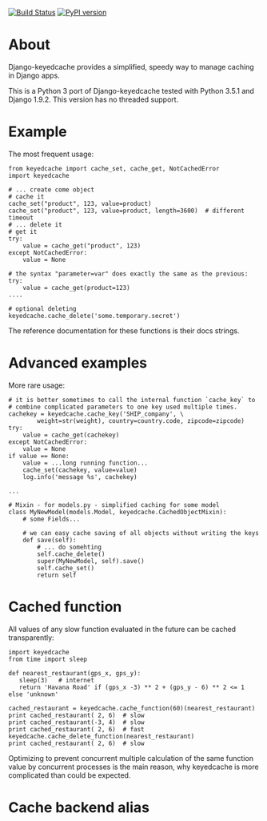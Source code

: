 [![Build Status](https://travis-ci.org/kunaldeo/django-keyedcache3.svg?branch=master)](https://travis-ci.org/kunaldeo/django-keyedcache3) [![PyPI version](https://badge.fury.io/py/django-keyedcache3.svg)](https://badge.fury.io/py/django-keyedcache3)

About
=====

Django-keyedcache provides a simplified, speedy way to manage caching in Django apps.

This is a Python 3 port of Django-keyedcache tested with Python 3.5.1 and Django 1.9.2.
This version has no threaded support.

Example
=======

The most frequent usage:

    from keyedcache import cache_set, cache_get, NotCachedError
    import keyedcache

    # ... create come object
    # cache it
    cache_set("product", 123, value=product)
    cache_set("product", 123, value=product, length=3600)  # different timeout
    # ... delete it
    # get it
    try:
        value = cache_get("product", 123)
    except NotCachedError:
        value = None

    # the syntax "parameter=var" does exactly the same as the previous:
    try:
        value = cache_get(product=123)
    ....

    # optional deleting
    keyedcache.cache_delete('some.temporary.secret')

The reference documentation for these functions is their docs strings.

Advanced examples
=================

More rare usage:

    # it is better sometimes to call the internal function `cache_key` to
    # combine complicated parameters to one key used multiple times.
    cachekey = keyedcache.cache_key('SHIP_company', \
            weight=str(weight), country=country.code, zipcode=zipcode)
    try:
        value = cache_get(cachekey)
    except NotCachedError:
        value = None
    if value == None:
        value = ...long running function...
        cache_set(cachekey, value=value)
        log.info('message %s', cachekey)

    ...

    # Mixin - for models.py - simplified caching for some model
    class MyNewModel(models.Model, keyedcache.CachedObjectMixin):
        # some Fields...

        # we can easy cache saving of all objects without writing the keys
        def save(self):
            # ... do somehting
            self.cache_delete()
            super(MyNewModel, self).save()
            self.cache_set()
            return self

Cached function
===============

All values of any slow function evaluated in the future can be cached transparently:

    import keyedcache
    from time import sleep

    def nearest_restaurant(gps_x, gps_y):
       sleep(3)   # internet
       return 'Havana Road' if (gps_x -3) ** 2 + (gps_y - 6) ** 2 <= 1 else 'unknown'

    cached_restaurant = keyedcache.cache_function(60)(nearest_restaurant)
    print cached_restaurant( 2, 6)  # slow
    print cached_restaurant(-3, 4)  # slow
    print cached_restaurant( 2, 6)  # fast
    keyedcache.cache_delete_function(nearest_restaurant)
    print cached_restaurant( 2, 6)  # slow

Optimizing to prevent concurrent multiple calculation of the same function value by concurrent processes is the main reason, why keyedcache is more complicated than could be expected.

Cache backend alias
===================
